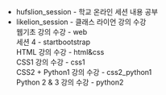 * hufslion_session - 학교 온라인 세션 내용 공부  
* likelion_session - 클래스 라이언 강의 수강  
    웹기초 강의 수강 - web  
    세션 4 - startbootstrap  
    HTML 강의 수강 - html&css  
    CSS1 강의 수강 - css1  
    CSS2 + Python1 강의 수강 - css2_python1  
    Python 2 & 3 강의 수강 - python2  
  
